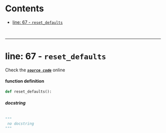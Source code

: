 



Contents
========

* [line: 67 - `reset_defaults`](#line-67---reset_defaults)


&nbsp;

--------
# line: 67 - `reset_defaults`
  
Check the [***``source code``***](https://github.com/BrancoLab/BrainRender/tree/brainglobeintegration/blob/master/brainrender/__init__.py#L67) online
#### function definition


```python
def reset_defaults():
```
##### docstring
  


```python

"""
 no docstring 
"""
```